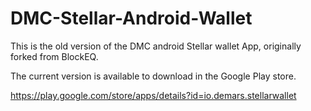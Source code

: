 # DMC-Stellar-Android-Wallet

This is the old version of the DMC android Stellar wallet App, originally forked from BlockEQ.

The current version is available to download in the Google Play store.

https://play.google.com/store/apps/details?id=io.demars.stellarwallet

